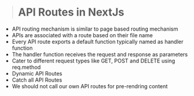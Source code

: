 > # **API Routes in NextJs**

* API routing mechanism is similar to page based routing mechanism
* APIs are associated with a route based on their file name
* Every API route exports a default function typically named as handler function
* The handler function receives the request and response as parameters
* Cater to different request types like GET, POST and DELETE using req.method
* Dynamic API Routes
* Catch all API Routes
* We should not call our own API routes for pre-rendring content 
